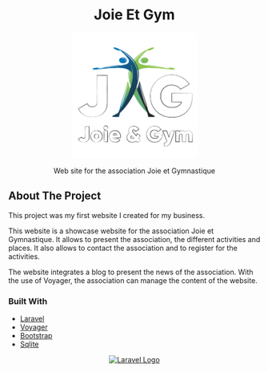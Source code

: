 <div align="center">
    <h1>Joie Et Gym</h1>
    <p align="center"><a href="#" target="_blank"><img src="https://raw.githubusercontent.com/Lasauce6/JoieEtGym/master/public/assets/images/logob.png" width="250" alt="Logo Joie et Gym"></a></p>
    <p>Web site for the association Joie et Gymnastique </p>
</div>

## About The Project

This project was my first website I created for my business.

This website is a showcase website for the association Joie et Gymnastique. It allows to present the association, the different activities and places. It also allows to contact the association and to register for the activities.

The website integrates a blog to present the news of the association. With the use of Voyager, the association can manage the content of the website.

### Built With

- [Laravel](https://laravel.com/)
- [Voyager](https://voyager.devdojo.com/)
- [Bootstrap](https://getbootstrap.com)
- [Sqlite](https://www.sqlite.org/index.html)


<p align="center"><a href="https://laravel.com" target="_blank"><img src="https://raw.githubusercontent.com/laravel/art/master/logo-lockup/5%20SVG/2%20CMYK/1%20Full%20Color/laravel-logolockup-cmyk-red.svg" width="400" alt="Laravel Logo"></a></p>
